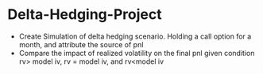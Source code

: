 # Delta-Hedging-Project
- Create Simulation of delta hedging scenario. Holding a call option for a month, and attribute the source of pnl
- Compare the impact of realized volatility on the final pnl given condition rv> model iv, rv = model iv, and rv<model iv

